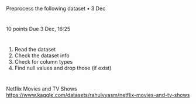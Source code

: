 Preprocess the following dataset
•
3 Dec 
#
10 points
Due 3 Dec, 16:25
#

1. Read the dataset
2. Check the dataset info
3. Check for column types
4. Find null values and drop those (if exist)

#
Netflix Movies and TV Shows
https://www.kaggle.com/datasets/rahulvyasm/netflix-movies-and-tv-shows

